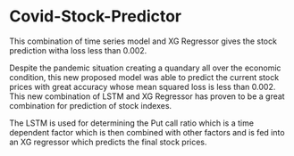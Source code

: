 # Covid-Stock-Predictor
This combination of time series model and XG Regressor gives the stock prediction witha loss less than 0.002.

Despite the pandemic situation creating a quandary all over the economic condition, this new proposed model was able to predict the current stock prices with great accuracy whose mean squared loss is less than 0.002. This new combination of LSTM and XG Regressor has proven to be a great combination for prediction of stock indexes.

The LSTM is used for determining the Put call ratio which is a time dependent factor which is then combined with other factors and is fed into an XG regressor which predicts the final stock prices.
